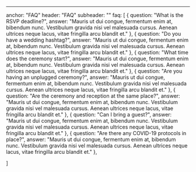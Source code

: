 ---
anchor: "FAQ"
header: "FAQ"
subheader: ""
faq: [
  { 
    question: "What is the RSVP deadline?",
    answer: "Mauris ut dui congue, fermentum enim at, bibendum nunc. Vestibulum gravida nisi vel malesuada cursus. Aenean ultrices neque lacus, vitae fringilla arcu blandit et."
  },
  { 
    question: "Do you have a wedding hashtag?",
    answer: "Mauris ut dui congue, fermentum enim at, bibendum nunc. Vestibulum gravida nisi vel malesuada cursus. Aenean ultrices neque lacus, vitae fringilla arcu blandit et."
  },
  { 
    question: "What time does the ceremony start?",
    answer: "Mauris ut dui congue, fermentum enim at, bibendum nunc. Vestibulum gravida nisi vel malesuada cursus. Aenean ultrices neque lacus, vitae fringilla arcu blandit et."
  },
  { 
    question: "Are you having an unplugged ceremony?",
    answer: "Mauris ut dui congue, fermentum enim at, bibendum nunc. Vestibulum gravida nisi vel malesuada cursus. Aenean ultrices neque lacus, vitae fringilla arcu blandit et."
  },
  { 
    question: "Are the ceremony and reception at the same place?",
    answer: "Mauris ut dui congue, fermentum enim at, bibendum nunc. Vestibulum gravida nisi vel malesuada cursus. Aenean ultrices neque lacus, vitae fringilla arcu blandit et."
  },
  { 
    question: "Can I bring a guest?",
    answer: "Mauris ut dui congue, fermentum enim at, bibendum nunc. Vestibulum gravida nisi vel malesuada cursus. Aenean ultrices neque lacus, vitae fringilla arcu blandit et."
  },
  { 
    question: "Are there any COVID-19 protocols in place?",
    answer: "Mauris ut dui congue, fermentum enim at, bibendum nunc. Vestibulum gravida nisi vel malesuada cursus. Aenean ultrices neque lacus, vitae fringilla arcu blandit et."
  },
  
]

